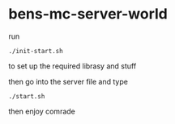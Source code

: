 # bens-mc-server-world


run 
```
./init-start.sh
```
to set up the required librasy and stuff

then go into the server file and type

```
./start.sh
```

then enjoy comrade 
